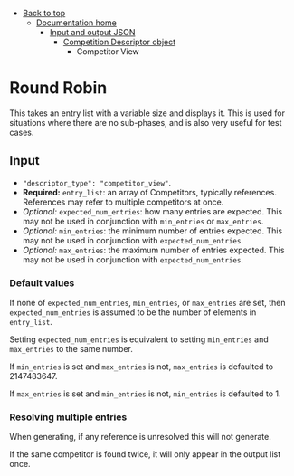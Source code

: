 - [Back to top](../../../readme.md)
  - [Documentation home](../../readme.md)
    - [Input and output JSON](../readme.md)
      - [Competition Descriptor object](readme.md)
        - Competitor View
       
# Round Robin

This takes an entry list with a variable size and displays it. This is used for situations where there are no sub-phases, and is also very useful for test cases.

## Input

- `"descriptor_type": "competitor_view"`.
- **Required:** `entry_list`: an array of Competitors, typically references. References may refer to multiple competitors at once.
- *Optional:* `expected_num_entries`: how many entries are expected. This may not be used in conjunction with `min_entries` or `max_entries`.
- *Optional:* `min_entries`: the minimum number of entries expected. This may not be used in conjunction with `expected_num_entries`.
- *Optional:* `max_entries`: the maximum number of entries expected. This may not be used in conjunction with `expected_num_entries`.

### Default values

If none of `expected_num_entries`, `min_entries`, or `max_entries` are set, then `expected_num_entries` is assumed to be the number of elements in `entry_list`.

Setting `expected_num_entries` is equivalent to setting `min_entries` and `max_entries` to the same number.

If `min_entries` is set and `max_entries` is not, `max_entries` is defaulted to 2147483647.

If `max_entries` is set and `min_entries` is not, `min_entries` is defaulted to 1.

### Resolving multiple entries

When generating, if any reference is unresolved this will not generate.

If the same competitor is found twice, it will only appear in the output list once.